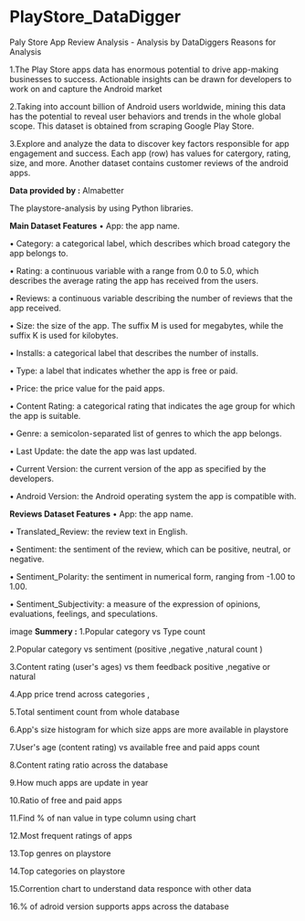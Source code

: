 # PlayStore_DataDigger
Paly Store App Review Analysis - Analysis by DataDiggers
Reasons for Analysis

1.The Play Store apps data has enormous potential to drive app-making businesses to success. Actionable insights can be drawn for developers to work on and capture     the Android market

2.Taking into account billion of Android users worldwide, mining this data has the potential to reveal user behaviors and trends in the whole global scope. This         dataset is obtained from scraping Google Play Store.

3.Explore and analyze the data to discover key factors responsible for app engagement and success.
  Each app (row) has values for catergory, rating, size, and more. Another dataset contains customer reviews of the android apps.



**Data provided by :** 
Almabetter

The playstore-analysis by using Python libraries.

**Main Dataset Features**
• App: the app name.

• Category: a categorical label, which describes which broad category the app belongs to.

• Rating: a continuous variable with a range from 0.0 to 5.0, which describes the average rating the app has received from the users.

• Reviews: a continuous variable describing the number of reviews that the app received.

• Size: the size of the app. The suffix M is used for megabytes, while the suffix K is used for kilobytes.

• Installs: a categorical label that describes the number of installs.

• Type: a label that indicates whether the app is free or paid.

• Price: the price value for the paid apps.

• Content Rating: a categorical rating that indicates the age group for which the app is suitable.

• Genre: a semicolon-separated list of genres to which the app belongs.

• Last Update: the date the app was last updated.

• Current Version: the current version of the app as specified by the developers.

• Android Version: the Android operating system the app is compatible with.

**Reviews Dataset Features**
• App: the app name.

• Translated_Review: the review text in English.

• Sentiment: the sentiment of the review, which can be positive, neutral, or negative.

• Sentiment_Polarity: the sentiment in numerical form, ranging from -1.00 to 1.00.

• Sentiment_Subjectivity: a measure of the expression of opinions, evaluations, feelings, and speculations.

image
**Summery :**
1.Popular category vs Type count

2.Popular category vs sentiment (positive ,negative ,natural count )

3.Content rating (user's ages) vs them feedback positive ,negative or natural

4.App price trend across categories ,

5.Total sentiment count from whole database

6.App's size histogram for which size apps are more available in playstore

7.User's age (content rating) vs available free and paid apps count

8.Content rating ratio across the database

9.How much apps are update in year

10.Ratio of free and paid apps

11.Find % of nan value in type column using chart

12.Most frequent ratings of apps

13.Top genres on playstore

14.Top categories on playstore

15.Corrention chart to understand data responce with other data

16.% of adroid version supports apps across the database


